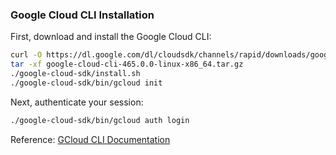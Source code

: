 ### Google Cloud CLI Installation

First, download and install the Google Cloud CLI:

```bash
curl -O https://dl.google.com/dl/cloudsdk/channels/rapid/downloads/google-cloud-cli-465.0.0-linux-x86_64.tar.gz
tar -xf google-cloud-cli-465.0.0-linux-x86_64.tar.gz
./google-cloud-sdk/install.sh
./google-cloud-sdk/bin/gcloud init
```

Next, authenticate your session:

```bash
./google-cloud-sdk/bin/gcloud auth login
```

Reference: [GCloud CLI Documentation](https://cloud.google.com/sdk/docs/install)